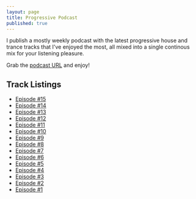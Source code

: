 ```yaml
---
layout: page
title: Progressive Podcast
published: true
---
```


I publish a mostly weekly podcast with the latest progressive house and trance tracks that I've enjoyed the most, all mixed into a single continous mix for your listening pleasure.

Grab the [podcast URL](/progressive/podcast.xml) and enjoy!

## Track Listings

* [Episode #15](/progressive/15.html)
* [Episode #14](/progressive/14.html)
* [Episode #13](/progressive/13.html)
* [Episode #12](/progressive/12.html)
* [Episode #11](/progressive/11.html)
* [Episode #10](/progressive/10.html)
* [Episode #9](/progressive/9.html)
* [Episode #8](/progressive/8.html)
* [Episode #7](/progressive/7.html)
* [Episode #6](/progressive/6.html)
* [Episode #5](/progressive/5.html)
* [Episode #4](/progressive/4.html)
* [Episode #3](/progressive/3.html)
* [Episode #2](/progressive/2.html)
* [Episode #1](/progressive/1.html)
